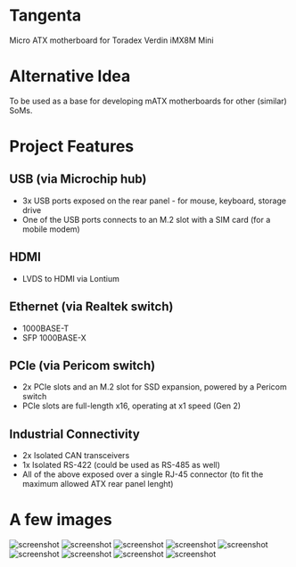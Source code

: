 # Tangenta
Micro ATX motherboard for Toradex Verdin iMX8M Mini

# Alternative Idea
To be used as a base for developing mATX motherboards for other (similar) SoMs.

# Project Features

## USB (via Microchip hub)
- 3x USB ports exposed on the rear panel - for mouse, keyboard, storage drive
- One of the USB ports connects to an M.2 slot with a SIM card (for a mobile modem)

## HDMI
- LVDS to HDMI via Lontium

## Ethernet (via Realtek switch)
- 1000BASE-T
- SFP 1000BASE-X

## PCIe (via Pericom switch)
- 2x PCIe slots and an M.2 slot for SSD expansion, powered by a Pericom switch
- PCIe slots are full-length x16, operating at x1 speed (Gen 2)

## Industrial Connectivity
- 2x Isolated CAN transceivers
- 1x Isolated RS-422 (could be used as RS-485 as well)
- All of the above exposed over a single RJ-45 connector (to fit the maximum allowed ATX rear panel lenght)

# A few images
![screenshot](Images/tangenta.png)
![screenshot](Images/1.jpeg)
![screenshot](Images/2.jpeg)
![screenshot](Images/3.jpeg)
![screenshot](Images/4.jpeg)
![screenshot](Images/5.jpeg)
![screenshot](Images/6.jpeg)
![screenshot](Images/7.jpeg)
![screenshot](Images/8.JPG)

